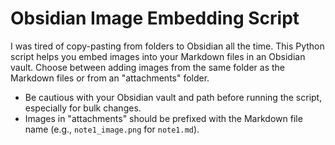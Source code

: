 # Obsidian Image Embedding Script

I was tired of copy-pasting from folders to Obsidian all the time. This Python script helps you embed images into your Markdown files in an Obsidian vault. Choose between adding images from the same folder as the Markdown files or from an "attachments" folder.

- Be cautious with your Obsidian vault and path before running the script, especially for bulk changes.
- Images in "attachments" should be prefixed with the Markdown file name (e.g., `note1_image.png` for `note1.md`).
